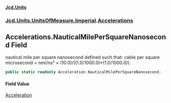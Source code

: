 #### [Jcd.Units](index.md 'index')
### [Jcd.Units.UnitsOfMeasure.Imperial](Jcd.Units.UnitsOfMeasure.Imperial.md 'Jcd.Units.UnitsOfMeasure.Imperial').[Accelerations](Accelerations.md 'Jcd.Units.UnitsOfMeasure.Imperial.Accelerations')

## Accelerations.NauticalMilePerSquareNanosecond Field

nautical mile per square nanosecond defined such that: cable per square microsecond = nmi/ns² ×
(10.0)/((1.0/1000.0)*(1.0/1000.0)).

```csharp
public static readonly Acceleration NauticalMilePerSquareNanosecond;
```

#### Field Value
[Acceleration](Acceleration.md 'Jcd.Units.UnitTypes.Acceleration')